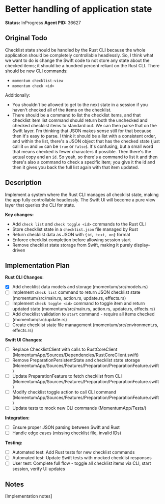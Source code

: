 # Better handling of application state

**Status:** InProgress
**Agent PID:** 36627

## Original Todo

Checklist state should be handled by the Rust CLI because the whole application should be completely controllable headlessly. So, I think what we want to do is change the Swift code to not store any state about the checked items; it should be a hundred percent reliant on the Rust CLI. There should be new CLI commands:

- `momentum checklist-view`
- `momentum check <id>`

Additionally:

- You shouldn't be allowed to get to the next state in a session if you haven't checked all of the items on the checklist.
- There should be a command to list the checklist items, and that checklist item list command should return both the unchecked and checked checklist items to standard out.
  We can then parse that on the Swift layer. I'm thinking that JSON makes sense still for that because then it's easy to parse. I think it should be a list with a consistent order, and within the list, there's a JSON object that has the checked state (just call it `on` and `on` can be `true` or `false`). It's confusing, but a small word that means checked is fewer characters if possible. Then there's the actual copy and an `id`. So yeah, so there's a command to list it and then there's also a command to check a specific item; you give it the id and then it gives you back the full list again with that item updated.

## Description

Implement a system where the Rust CLI manages all checklist state, making the app fully controllable headlessly. The Swift UI will become a pure view layer that queries the CLI for state.

**Key changes:**
- Add `check list` and `check toggle <id>` commands to the Rust CLI
- Store checklist state in a `checklist.json` file managed by Rust
- Return checklist data as JSON with `{id, text, on}` format
- Enforce checklist completion before allowing session start
- Remove checklist state storage from Swift, making it purely display-driven

## Implementation Plan

**Rust CLI Changes:**
- [x] Add checklist data models and storage (momentum/src/models.rs)
- [ ] Implement `check list` command to return JSON checklist state (momentum/src/main.rs, action.rs, update.rs, effects.rs)
- [ ] Implement `check toggle <id>` command to toggle item and return updated state (momentum/src/main.rs, action.rs, update.rs, effects.rs)
- [ ] Add checklist validation to `start` command - require all items checked (momentum/src/update.rs)
- [ ] Create checklist state file management (momentum/src/environment.rs, effects.rs)

**Swift UI Changes:**
- [ ] Replace ChecklistClient with calls to RustCoreClient (MomentumApp/Sources/Dependencies/RustCoreClient.swift)
- [ ] Remove PreparationPersistentState and checklist state storage (MomentumApp/Sources/Features/Preparation/PreparationFeature.swift)
- [ ] Update PreparationFeature to fetch checklist from CLI (MomentumApp/Sources/Features/Preparation/PreparationFeature.swift)
- [ ] Modify checklist toggle action to call CLI command (MomentumApp/Sources/Features/Preparation/PreparationFeature.swift)
- [ ] Update tests to mock new CLI commands (MomentumApp/Tests/)

**Integration:**
- [ ] Ensure proper JSON parsing between Swift and Rust
- [ ] Handle edge cases (missing checklist file, invalid IDs)

**Testing:**
- [ ] Automated test: Add Rust tests for new checklist commands
- [ ] Automated test: Update Swift tests with mocked checklist responses
- [ ] User test: Complete full flow - toggle all checklist items via CLI, start session, verify UI updates

## Notes

[Implementation notes]